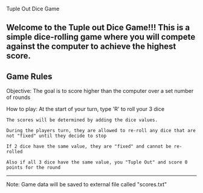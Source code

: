 Tuple Out Dice Game

Welcome to the Tuple out Dice Game!!!
This is a simple dice-rolling game where you will compete against the computer
to achieve the highest score.
------------------------------------------------------------------------------


Game Rules
------------------------------------------------------------------------------
Objective:
    The goal is to score higher than the computer over a set number of rounds

How to play:
    At the start of your turn, type 'R' to roll your 3 dice

    The scores will be determined by adding the dice values.

    During the players turn, they are allowed to re-roll any dice that are not "fixed" until they decide to stop

    If 2 dice have the same value, they are "fixed" and cannot be re-rolled

    Also if all 3 dice have the same value, you "Tuple Out" and score 0 points for the round

------------------------------------------------------------------------------

Note: Game data will be saved to external file called "scores.txt"